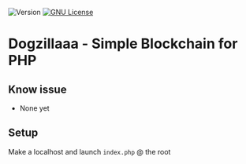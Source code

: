 ![Version](https://img.shields.io/badge/version-1.0-blue.svg?cacheSeconds=2592000) [![GNU License](https://img.shields.io/badge/license-GNU-blue.svg)](https://github.com/strawberry-development/generative-art-cellular-patterns/blob/main/LICENSE)
# Dogzillaaa - Simple Blockchain for PHP

## Know issue
- None yet

## Setup
Make a localhost and launch `index.php` @ the root
